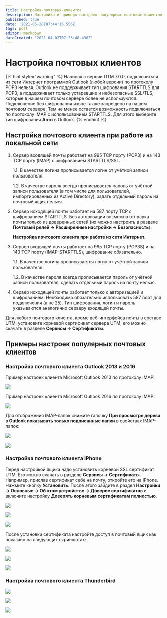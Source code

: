 ```yaml
---
title: Настройка-почтовых-клиентов
description: Настройка и примеры настроек популярных почтовых клиентов.
published: true
date: '2021-05-28T07:44:16.556Z'
tags: post
editor: markdown
dateCreated: '2021-04-02T07:23:48.430Z'
---
```


# Настройка почтовых клиентов

{% hint style="warning" %}
Начиная с версии UTM 7.0.0, подключиться из сети Интернет программой Outlook \(любой версии\) по протоколу POP3 нельзя. Outlook не поддерживает тип шифрования STARTTLS для POP3, а поддерживает только устаревшие и небезопасные SSL/TLS, которые в нашем почтовом сервере более не используются. Подключение без шифрования извне также запрещено на нашем почтовом сервере. Тем не менее остается возможность подключаться по протоколу IMAP с использованием STARTTLS. Для этого выберите тип шифрования **Авто** в Outlook.
{% endhint %}

## Настройка почтового клиента при работе из локальной сети

1. Сервер входящей почты работает на 995 TCP порту \(РОР3\) и на 143 TCP порту \(IMAP\) с шифрованием STARTTLS/SSL.

    1.1. В качестве логина прописывается логин от учётной записи пользователя.

    1.2. В качестве пароля всегда прописывается пароль от учётной записи пользователя \(в том числе для пользователей, импортированных из Active Directory\), задать отдельный пароль на почтовый ящик нельзя.

2. Сервер исходящей почты работает на 587 порту TCP с шифрованием STARTTLS. Без авторизации возможна отправка почты только из доверенных сетей \(их можно настроить в разделе **Почтовый релей -&gt; Расширенные настройки -&gt; Безопасность**\).

   **Настройка почтового клиента при работе из сети Интернет.**

3. Сервер входящей почты работает на 995 TCP порту \(POP3S\) и на 143 TCP порту \(IMAP-STARTTLS\), шифрование обязательно.

    1.1. В качестве логина прописывается логин от учётной записи пользователя.

    1.2. В качестве пароля всегда прописывается пароль от учётной записи пользователя, сделать отдельный пароль на почту нельзя.

4. Сервер исходящей почты работает только с авторизацией и шифрованием. Необходимо обязательно использовать 587 порт для подключения \(а не 25\). Тип шифрования, логин и пароль указываются аналогично серверу входящей почты.

Для любого почтового клиента, кроме веб-интерфейса почты в составе UTM, установите корневой сертификат сервера UTM, его можно скачать в разделе **Сервисы -&gt; Сертификаты**.

## Примеры настроек популярных почтовых клиентов

### Настройка почтового клиента Outlook 2013 и 2016

Пример настроек клиента Microsoft Outlook 2013 по протоколу IMAP:  

![](../../.gitbook/assets/4982578%20%282%29.jpg)

Пример настроек клиента Microsoft Outlook 2016 по протоколу IMAP:  

![](../../.gitbook/assets/outlook2016-7-9-%20%281%29%20%281%29%20%281%29%20%281%29%20%281%29%20%282%29%20%282%29%20%282%29%20%282%29%20%281%29.jpg)

Для отображения IMAP-папок снимите галочку **При просмотре дерева в Outlook показывать только подписанные папки** в свойствах IMAP-папок:  

![](../../.gitbook/assets/imap_outlook-7-9-%20%281%29%20%282%29%20%282%29%20%282%29%20%282%29%20%282%29.png)

![](../../.gitbook/assets/imap_outlook2%20%282%29%20%282%29%20%282%29.png)

### Настройка почтового клиента iPhone

Перед настройкой ящика надо установить корневой SSL сертификат UTM. Его можно скачать в разделе **Сервисы -&gt; Сертификаты**. Например, прислав сертификат себе на почту, откройте его на iPhone. Нажмите кнопку **Установить**. После этого зайдите в раздел **Настройки -&gt; Основные -&gt; Об этом устройстве -&gt; Доверие сертификатов** и включите настройку **Доверять корневым сертификатам полностью**.

![](../../.gitbook/assets/5472456.png)

![](../../.gitbook/assets/5472457.png)

![](../../.gitbook/assets/5472458.png)

После установки сертификата настройте доступ в почтовый ящик как показано на следующих скриншотах:

![](../../.gitbook/assets/iphone003.jpg)

![](../../.gitbook/assets/iphone002.jpg)

![](../../.gitbook/assets/iphone001.jpg)

### Настройка почтового клиента Thunderbird

![](../../.gitbook/assets/4982737.png)

![](../../.gitbook/assets/4982738.png)

![](../../.gitbook/assets/4982739.png)

